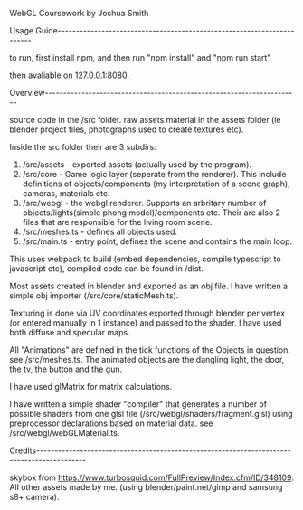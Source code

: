 WebGL Coursework by Joshua Smith

Usage Guide-----------------------------------------------------------------------

to run, first install npm, and then run
"npm install" and "npm run start"

then avaliable on 127.0.0.1:8080.

Overview----------------------------------------------------------------------

source code in the /src folder.
raw assets material in the assets folder (ie blender project files, photographs used to create textures etc).

Inside the src folder their are 3 subdirs:
1. /src/assets - exported assets (actually used by the program).
2. /src/core - Game logic layer (seperate from the renderer). This include definitions of objects/components (my interpretation of a scene graph), cameras, materials etc.
3. /src/webgl - the webgl renderer. Supports an arbritary number of objects/lights(simple phong model)/components etc.
Their are also 2 files that are responsible for the living room scene.
1. /src/meshes.ts - defines all objects used.
2. /src/main.ts - entry point, defines the scene and contains the main loop.

This uses webpack to build (embed dependencies, compile typescript to javascript etc), compiled code can be found in /dist.

Most assets created in blender and exported as an obj file. I have written a simple obj importer (/src/core/staticMesh.ts).

Texturing is done via UV coordinates exported through blender per vertex (or entered manually in 1 instance) and passed to the shader. I have used both diffuse and specular maps.

All "Animations" are defined in the tick functions of the Objects in question. see /src/meshes.ts. 
The animated objects are the dangling light, the door, the tv, the button and the gun.

I have used glMatrix for matrix calculations.

I have written a simple shader "compiler" that generates a number of possible shaders from one glsl file (/src/webgl/shaders/fragment.glsl) using preprocessor declarations based on material data. see /src/webgl/webGLMaterial.ts.

Credits-------------------------------------------------------------------------------------------

skybox from https://www.turbosquid.com/FullPreview/Index.cfm/ID/348109. 
All other assets made by me. (using blender/paint.net/gimp and samsung s8+ camera).